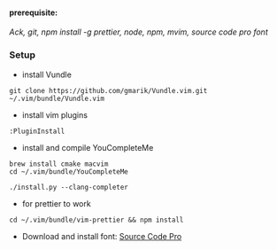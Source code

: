 #### prerequisite:
*Ack,
git,
npm install -g prettier,
node,
npm,
mvim,
source code pro font*

### Setup
- install Vundle

```shell
git clone https://github.com/gmarik/Vundle.vim.git ~/.vim/bundle/Vundle.vim
```

- install vim plugins

```vim
:PluginInstall
```

- install and compile YouCompleteMe

```shell
brew install cmake macvim
cd ~/.vim/bundle/YouCompleteMe

./install.py --clang-completer
```

- for prettier to work

```shell
cd ~/.vim/bundle/vim-prettier && npm install
```

- Download and install font:
[Source Code Pro](https://fonts.google.com/specimen/Source+Code+Pro?selection.family=Source+Code+Pro)
